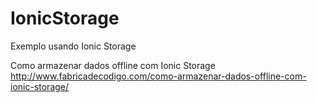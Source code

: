 # IonicStorage
Exemplo usando Ionic Storage 

Como armazenar dados offline com Ionic Storage
http://www.fabricadecodigo.com/como-armazenar-dados-offline-com-ionic-storage/
